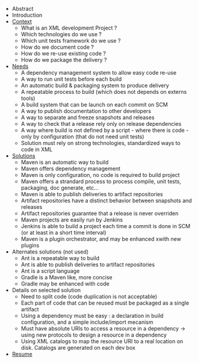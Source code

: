  - Abstract
 - Introduction
 - [Context](context.md)
    - What is an XML development Project ?
    - Which technologies do we use ?
    - Which unit tests framework do we use ?
    - How do we document code ?
    - How do we re-use existing code ?
    - How do we package the delivery ?
 - [Needs](needs.md)
    - A dependency management system to allow easy code re-use
    - A way to run unit tests before each build 
    - An automatic build & packaging system to produce delivery
    - A repeatable process to build (which does not depends on externs tools)
    - A build system that can be launch on each commit on SCM
    - A way to publish documentation to other developers
    - A way to separate and freeze snapshots and releases
    - A way to check that a release rely only on release dependencies 
    - A way where build is not defined by a script - where there is code - only by configuration (that do not need unit tests)
    - Solution must rely on strong technologies, standardized ways to code in XML
 - [Solutions](solutions.md)
    - Maven is an automatic way to build
    - Maven offers dependency management
    - Maven is only configuration, no code is required to build project
    - Maven offers a strandard process to process compile, unit tests, packaging, doc generate, etc...
    - Maven is able to publish deliveries to artifact repositories
    - Artifact repositories have a distinct behavior between snapshots and releases
    - Artifact repositories guarantee that a release is never overriden
    - Maven projects are easily run by Jenkins
    - Jenkins is able to build a project each time a commit is done in SCM (or at least in a short time interval)
    - Maven is a plugin orchestrator, and may be enhanced xwith new plugins
 - Alternates solutions (not used)
    - Ant is a repeatable way to build
    - Ant is able to publish deliveries to artifact repositories
    - Ant is a script language
    - Gradle is a Maven like, more concise
    - Gradle may be enhanced with code 
 - Details on selected solution
    - Need to split code (code duplication is not acceptable)
    - Each part of code that can be reused must be packaged as a single artifact
    - Using a dependency must be easy : a declaration in build configuration, and a simple include/import mecanism
    - Must have absolute URIs to access a resource in a dependency -> using new protocols to design a resource in a dependency
    - Using XML catalogs to map the resource URI to a real location on disk. Catalogs are generated on each dev box
 - [Resume](resume.md)